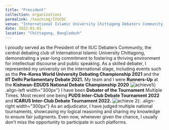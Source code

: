 ```yaml
---
title: "President"
collection: organizations
permalink: /teaching/IIUCDC
venue: "International Islamic University Chittagong Debaters Community, International Islamic University Chittagong"
date: 2022-01-01
location: "Chittagong, Bangladesh"
---
```

I proudly served as the President of the IIUC Debaters Community, the central debating club of International Islamic University Chittagong, demonstrating a year-long commitment to fostering a thriving environment for intellectual discourse and public speaking. As a skilled debater, I represented my university on the international stage, including events such as the **Pre-Korea World University Debating Championship 2021** and the **IIT Delhi Parliamentary Debate 2021.** My team and I were **Runners-Up** at the **Kishwan-EDUDS National Debate Championship 2020**
![achieve1](https://github.com/Aveiro11/Adib.github.io/assets/74791612/5aab344f-e071-4526-9d1e-d67d86c07b83){: .align-left width="300px"}
I have been **Debater of the Tournament** Multiple Times. Most recent one being **PUDS Inter-Club Debate Tournament 2022** and **ICARUS Inter-Club Debate Tournament 2022.**
![achieve 2](https://github.com/Aveiro11/Adib.github.io/assets/74791612/4e71579e-8a64-4dcc-ab8d-10ea3ce4fe49){: .align-right width="300px"}
As an adjudicator, I have judged multiple national tournaments, showcasing my logical reasoning and sharing my knowledge to ensure fair judgments. Even now, whenever given the chance, I usually don't miss the opportunity to participate in such platforms.
